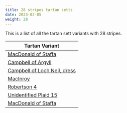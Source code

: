 ```yaml
---
title: 28 stripes tartan setts
date: 2023-02-05
weight: 28
---
```

This is a list of all the tartan sett variants with 28 stripes.

| Tartan Variant |
|---------------|
| [MacDonald of Staffa](/tartans/R/30/DB2/R2/DB2/R2/DB2/R2/DB2/R6/G6/R2/DB2/R8/DB2/R2/K4/R6/Y2/R6/G4/N2/G4/R2/DB2/R6/DB2/R12/Y/2)||
| [Campbell of Argyll](/tartans/B/2/K2/B2/K2/B16/K2/B2/K2/B2/K16/G16/K2/LN4/K2/G16/K16/B16/K2/B2/K2/B16/K16/G16/K2/Y4/K2/G16/K/32)||
| [Campbell of Loch Neil, dress](/tartans/B/12/K2/B6/K2/B12/K12/G14/K2/LN4/K2/G14/K10/LN6/B6/LN18/B3/LN4/B3/LN18/B6/LN6/K10/G14/K2/Y4/K2/G14/K/20)||
| [MacInroy](/tartans/B/4/R6/B4/R36/K6/R6/K22/R4/K22/R6/K6/R18/G4/K6/G4/R18/K6/R6/K22/R4/K22/G18/K4/G18/K22/R6/K6/R/36)||
| [Robertson 4](/tartans/B/6/R6/B48/R6/G48/R6/B6/R56/G4/R10/G4/R56/B6/R6/B48/R6/G48/R6/B6/R56/G4/R10/G4/R56/G4/R10/G4/R/56)||
| [Unidentified Plaid 15](/tartans/B/54/G12/B54/LT8/B8/LT8/B8/LT30/G60/LT8/R20/LT8/G60/LT140/G26/LT6/LN8/LT6/Y8/LT18/B10/LN14/LT14/B14/LN14/B14/LT14/LN/140)||
| [MacDonald of Staffa](/tartans/DR/30/DB2/DR2/DB2/DR2/DB2/DR2/DB2/DR6/DG8/DR2/DB2/DR6/DB2/DR2/K4/DR6/LG2/DR6/DG4/N2/DG4/DR2/DB2/DR6/DB2/DR12/LG/2)||
